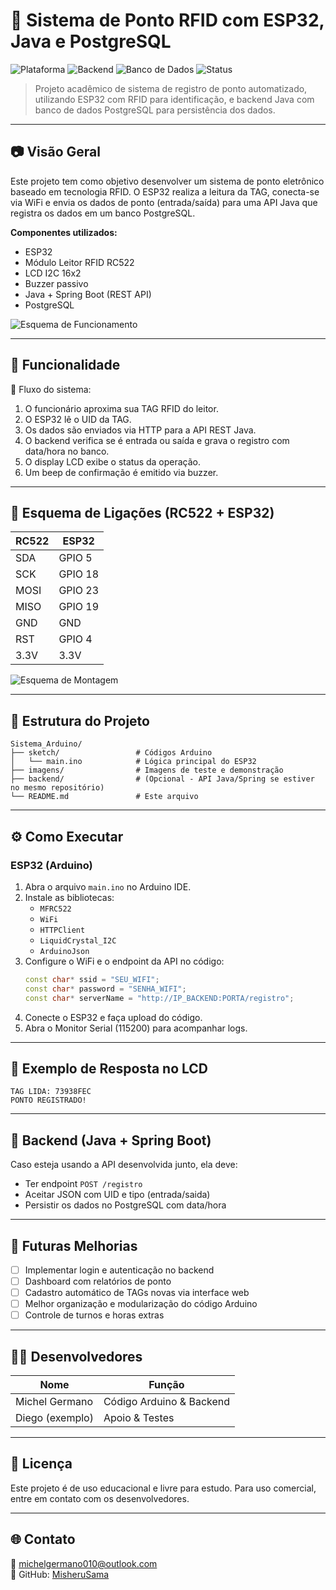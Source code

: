 # 🔐 Sistema de Ponto RFID com ESP32, Java e PostgreSQL

![Plataforma](https://img.shields.io/badge/Plataforma-Arduino%20%2B%20ESP32-blue)
![Backend](https://img.shields.io/badge/Backend-Java%20%2F%20SpringBoot-green)
![Banco de Dados](https://img.shields.io/badge/Database-PostgreSQL-blueviolet)
![Status](https://img.shields.io/badge/Status-Em%20Desenvolvimento-yellow)

> Projeto acadêmico de sistema de registro de ponto automatizado, utilizando ESP32 com RFID para identificação, e backend Java com banco de dados PostgreSQL para persistência dos dados.

---

## 📷 Visão Geral

Este projeto tem como objetivo desenvolver um sistema de ponto eletrônico baseado em tecnologia RFID. O ESP32 realiza a leitura da TAG, conecta-se via WiFi e envia os dados de ponto (entrada/saída) para uma API Java que registra os dados em um banco PostgreSQL.

**Componentes utilizados:**
- ESP32
- Módulo Leitor RFID RC522
- LCD I2C 16x2
- Buzzer passivo
- Java + Spring Boot (REST API)
- PostgreSQL

![Esquema de Funcionamento](https://encrypted-tbn0.gstatic.com/images?q=tbn:ANd9GcRYorJFc19YM_HbNW9IVrqmA_7sPBWlMHfHdQ&s)


---

## 🧠 Funcionalidade

📌 Fluxo do sistema:

1. O funcionário aproxima sua TAG RFID do leitor.
2. O ESP32 lê o UID da TAG.
3. Os dados são enviados via HTTP para a API REST Java.
4. O backend verifica se é entrada ou saída e grava o registro com data/hora no banco.
5. O display LCD exibe o status da operação.
6. Um beep de confirmação é emitido via buzzer.

---

## 🔌 Esquema de Ligações (RC522 + ESP32)

| RC522    | ESP32     |
|----------|-----------|
| SDA      | GPIO 5    |
| SCK      | GPIO 18   |
| MOSI     | GPIO 23   |
| MISO     | GPIO 19   |
| GND      | GND       |
| RST      | GPIO 4    |
| 3.3V     | 3.3V      |

![Esquema de Montagem](imagens/esquema_ligacoes.png)

---

## 📂 Estrutura do Projeto

```
Sistema_Arduino/
├── sketch/                 # Códigos Arduino
│   └── main.ino            # Lógica principal do ESP32
├── imagens/                # Imagens de teste e demonstração
├── backend/                # (Opcional - API Java/Spring se estiver no mesmo repositório)
└── README.md               # Este arquivo
```

---

## ⚙️ Como Executar

### ESP32 (Arduino)

1. Abra o arquivo `main.ino` no Arduino IDE.
2. Instale as bibliotecas:
   - `MFRC522`
   - `WiFi`
   - `HTTPClient`
   - `LiquidCrystal_I2C`
   - `ArduinoJson`
3. Configure o WiFi e o endpoint da API no código:
   ```cpp
   const char* ssid = "SEU_WIFI";
   const char* password = "SENHA_WIFI";
   const char* serverName = "http://IP_BACKEND:PORTA/registro";
   ```
4. Conecte o ESP32 e faça upload do código.
5. Abra o Monitor Serial (115200) para acompanhar logs.

---

## 🧪 Exemplo de Resposta no LCD

```text
TAG LIDA: 73938FEC
PONTO REGISTRADO!
```

---

## 🔐 Backend (Java + Spring Boot)

Caso esteja usando a API desenvolvida junto, ela deve:

- Ter endpoint `POST /registro`
- Aceitar JSON com UID e tipo (entrada/saida)
- Persistir os dados no PostgreSQL com data/hora

---

## 🎯 Futuras Melhorias

- [ ] Implementar login e autenticação no backend
- [ ] Dashboard com relatórios de ponto
- [ ] Cadastro automático de TAGs novas via interface web
- [ ] Melhor organização e modularização do código Arduino
- [ ] Controle de turnos e horas extras

---

## 👨‍💻 Desenvolvedores

| Nome            | Função                |
|-----------------|------------------------|
| Michel Germano  | Código Arduino & Backend |
| Diego (exemplo) | Apoio & Testes        |

---

## 🪪 Licença

Este projeto é de uso educacional e livre para estudo. Para uso comercial, entre em contato com os desenvolvedores.

---

## 🌐 Contato

📧 michelgermano010@outlook.com  
🐙 GitHub: [MisheruSama](https://github.com/MisheruSama)
